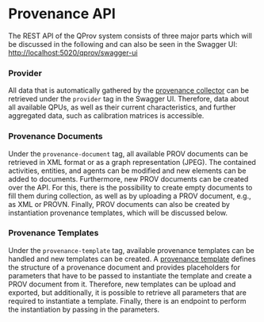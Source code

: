 # Provenance API

The REST API of the QProv system consists of three major parts which will be discussed in the following and can also be seen in the Swagger UI: <http://localhost:5020/qprov/swagger-ui>

### Provider

All data that is automatically gathered by the [provenance collector](../collector) can be retrieved under the `provider` tag in the Swagger UI.
Therefore, data about all available QPUs, as well as their current characteristics, and further aggregated data, such as calibration matrices is accessible.

### Provenance Documents 

Under the `provenance-document` tag, all available PROV documents can be retrieved in XML format or as a graph representation (JPEG).
The contained activities, entities, and agents can be modified and new elements can be added to documents.
Furthermore, new PROV documents can be created over the API.
For this, there is the possibility to create empty documents to fill them during collection, as well as by uploading a PROV document, e.g., as XML or PROVN.
Finally, PROV documents can also be created by instantiation provenance templates, which will be discussed below.

### Provenance Templates

Under the `provenance-template` tag, available provenance templates can be handled and new templates can be created.
A [provenance template](https://lucmoreau.wordpress.com/2015/08/03/provtoolbox-tutorial-4-templates-for-provenance-part-2/) defines the structure of a provenance document and provides placeholders for parameters that have to be passed to instantiate the template and create a PROV document from it.
Therefore, new templates can be upload and exported, but additionally, it is possible to retrieve all parameters that are required to instantiate a template.
Finally, there is an endpoint to perform the instantiation by passing in the parameters.
